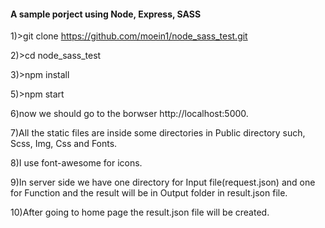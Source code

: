 #### A sample porject using Node, Express, SASS

1)>git clone https://github.com/moein1/node_sass_test.git

2)>cd node_sass_test

3)>npm install

5)>npm start

6)now we should go to the borwser http://localhost:5000.

7)All the static files are inside some directories in Public directory such, Scss, Img, Css and Fonts.

8)I use font-awesome for icons.

9)In server side we have one directory for Input file(request.json) and one for Function and the result will be in Output folder in result.json file.

10)After going to home page the result.json file will be created.
